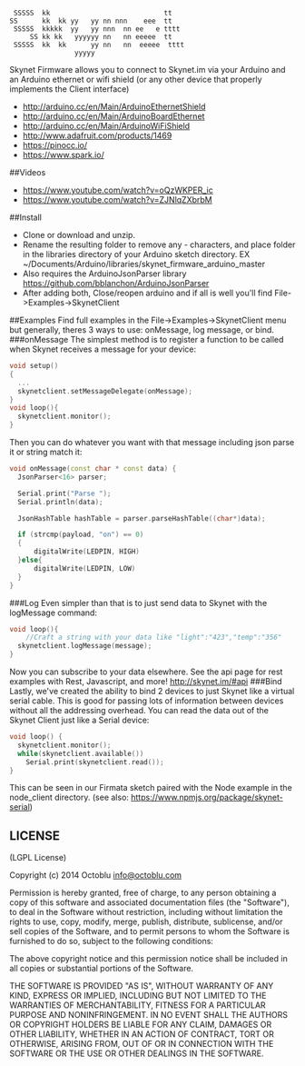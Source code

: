 ```
 SSSSS  kk                            tt
SS      kk  kk yy   yy nn nnn    eee  tt
 SSSSS  kkkkk  yy   yy nnn  nn ee   e tttt
     SS kk kk   yyyyyy nn   nn eeeee  tt
 SSSSS  kk  kk      yy nn   nn  eeeee  tttt
                yyyyy
```

Skynet Firmware allows you to connect to Skynet.im via your Arduino and an Arduino ethernet or wifi shield (or any other device that properly implements the Client interface)
 * http://arduino.cc/en/Main/ArduinoEthernetShield
 * http://arduino.cc/en/Main/ArduinoBoardEthernet
 * http://arduino.cc/en/Main/ArduinoWiFiShield
 * http://www.adafruit.com/products/1469
 * https://pinocc.io/
 * https://www.spark.io/

##Videos
* https://www.youtube.com/watch?v=oQzWKPER_ic
* https://www.youtube.com/watch?v=ZJNlqZXbrbM

##Install
* Clone or download and unzip.
* Rename the resulting folder to remove any - characters, and place folder in the libraries directory of your Arduino sketch directory. EX ~/Documents/Arduino/libraries/skynet_firmware_arduino_master
* Also requires the ArduinoJsonParser library https://github.com/bblanchon/ArduinoJsonParser  
* After adding both, Close/reopen arduino and if all is well you'll find File->Examples->SkynetClient

##Examples
Find full examples in the File->Examples->SkynetClient menu but generally, theres 3 ways to use: onMessage, log message,  or bind.
###onMessage
The simplest method is to register a function to be called when Skynet receives a message for your device:
```cpp
void setup()
{
  ...
  skynetclient.setMessageDelegate(onMessage);
}
void loop(){
  skynetclient.monitor();
}
```

Then you can do whatever you want with that message including json parse it or string match it:
```cpp
void onMessage(const char * const data) {
  JsonParser<16> parser;

  Serial.print("Parse ");
  Serial.println(data);

  JsonHashTable hashTable = parser.parseHashTable((char*)data);

  if (strcmp(payload, "on") == 0)
  {
      digitalWrite(LEDPIN, HIGH)
  }else{
      digitalWrite(LEDPIN, LOW)
  }
}
```
###Log
Even simpler than that is to just send data to Skynet with the logMessage command: 
```cpp
void loop(){
    //Craft a string with your data like "light":"423","temp":"356"
  skynetclient.logMessage(message);
}
```
Now you can subscribe to your data elsewhere. See the api page for rest examples with Rest, Javascript, and more! http://skynet.im/#api
###Bind
Lastly, we've created the ability to bind 2 devices to just Skynet like a virtual serial cable. This is good for passing lots of information between devices without all the addressing overhead. You can read the data out of the Skynet Client just like a Serial device:
```cpp
void loop() {
  skynetclient.monitor();
  while(skynetclient.available())
  	Serial.print(skynetclient.read());
}
```
This can be seen in our Firmata sketch paired with the Node example in the node_client directory. (see also: https://www.npmjs.org/package/skynet-serial)

LICENSE
-------

(LGPL License)

Copyright (c) 2014 Octoblu <info@octoblu.com>

Permission is hereby granted, free of charge, to any person obtaining
a copy of this software and associated documentation files (the
"Software"), to deal in the Software without restriction, including
without limitation the rights to use, copy, modify, merge, publish,
distribute, sublicense, and/or sell copies of the Software, and to
permit persons to whom the Software is furnished to do so, subject to
the following conditions:

The above copyright notice and this permission notice shall be
included in all copies or substantial portions of the Software.

THE SOFTWARE IS PROVIDED "AS IS", WITHOUT WARRANTY OF ANY KIND,
EXPRESS OR IMPLIED, INCLUDING BUT NOT LIMITED TO THE WARRANTIES OF
MERCHANTABILITY, FITNESS FOR A PARTICULAR PURPOSE AND
NONINFRINGEMENT. IN NO EVENT SHALL THE AUTHORS OR COPYRIGHT HOLDERS BE
LIABLE FOR ANY CLAIM, DAMAGES OR OTHER LIABILITY, WHETHER IN AN ACTION
OF CONTRACT, TORT OR OTHERWISE, ARISING FROM, OUT OF OR IN CONNECTION
WITH THE SOFTWARE OR THE USE OR OTHER DEALINGS IN THE SOFTWARE.
